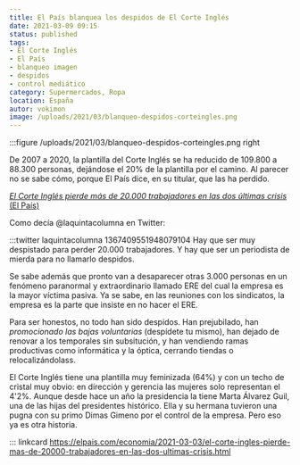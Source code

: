 ```yaml
---
title: El País blanquea los despidos de El Corte Inglés
date: 2021-03-09 09:15
status: published
tags:
- El Corte Inglés
- El País
- blanqueo imagen
- despidos
- control mediático
category: Supermercados, Ropa
location: España
autor: vokimon
image: /uploads/2021/03/blanqueo-despidos-corteingles.png
---
```


:::figure /uploads/2021/03/blanqueo-despidos-corteingles.png right

De 2007 a 2020, la plantilla del Corte Inglés se ha reducido
de 109.800 a 88.300 personas,
dejándose el 20% de la plantilla por el camino.
Al parecer no se sabe cómo,
porque El País dice, en su titular, que las ha perdido.

[_El Corte Inglés pierde más de 20.000 trabajadores en las dos últimas crisis_ (El País)](
https://elpais.com/economia/2021-03-03/el-corte-ingles-pierde-mas-de-20000-trabajadores-en-las-dos-ultimas-crisis.html)

Como decía @laquintacolumna en Twitter:

:::twitter laquintacolumna 1367409551948079104
	Hay que ser muy despistado para perder 20.000 trabajadores.
	Y hay que ser un periodista de mierda para no llamarlo despidos.

Se sabe además que pronto van a desaparecer otras 3.000 personas
en un fenómeno paranormal y extraordinario llamado ERE
del cual la empresa es la mayor víctima pasiva.
Ya se sabe, en las reuniones con los sindicatos,
la empresa es la parte que insiste en no hacer el ERE.

Para ser honestos, no todo han sido despidos.
Han prejubilado,
han _promocionado las bajas voluntarias_ (despídete tu mismo),
han dejado de renovar a los temporales sin subsitución,
y han 
vendiendo ramas productivas como informática y la óptica,
cerrando tiendas o 
relocalizándolass.

El Corte Inglés tiene una plantilla muy feminizada (64%)
y con un techo de cristal muy obvio:
en dirección y gerencia las mujeres solo representan el 4'2%.
Aunque desde hace un año la presidencia la tiene
Marta Álvarez Guil, una de las hijas del presidentes histórico.
Ella y su hermana tuvieron una pugna con su primo
Dimas Gimeno por el control de la empresa.
Pero eso ya es otra historia.


::: linkcard https://elpais.com/economia/2021-03-03/el-corte-ingles-pierde-mas-de-20000-trabajadores-en-las-dos-ultimas-crisis.html



